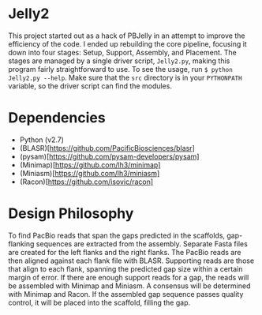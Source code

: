 # Jelly2

This project started out as a hack of PBJelly in an attempt to improve the efficiency of the code. I ended up rebuilding the core pipeline, focusing it down into four stages: Setup, Support, Assembly, and Placement. The stages are managed by a single driver script, `Jelly2.py`, making this program fairly straightforward to use. To see the usage, run `$ python Jelly2.py --help`. Make sure that the `src` directory is in your `PYTHONPATH` variable, so the driver script can find the modules.

# Dependencies

* Python (v2.7)
* (BLASR)[https://github.com/PacificBiosciences/blasr]
* (pysam)[https://github.com/pysam-developers/pysam]
* (Minimap)[https://github.com/lh3/minimap]
* (Miniasm)[https://github.com/lh3/miniasm]
* (Racon)[https://github.com/isovic/racon]

# Design Philosophy

To find PacBio reads that span the gaps predicted in the scaffolds, gap-flanking sequences are extracted from the assembly. Separate Fasta files are created for the left flanks and the right flanks. The PacBio reads are then aligned against each flank file with BLASR. Supporting reads are those that align to each flank, spanning the predicted gap size within a certain margin of error. If there are enough support reads for a gap, the reads will be assembled with Minimap and Miniasm. A consensus will be determined with Minimap and Racon. If the assembled gap sequence passes quality control, it will be placed into the scaffold, filling the gap.

